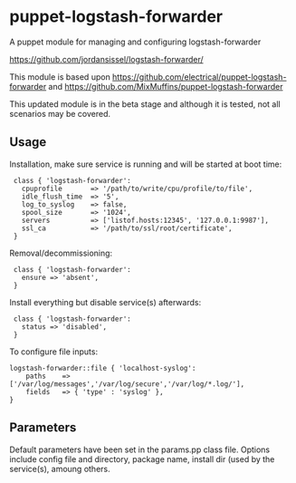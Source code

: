 # puppet-logstash-forwarder

A puppet module for managing and configuring logstash-forwarder

https://github.com/jordansissel/logstash-forwarder/

This module is based upon https://github.com/electrical/puppet-logstash-forwarder and https://github.com/MixMuffins/puppet-logstash-forwarder

This updated module is in the beta stage and although it is tested, not all scenarios may be covered.

## Usage

Installation, make sure service is running and will be started at boot time:

     class { 'logstash-forwarder': 
       cpuprofile       => '/path/to/write/cpu/profile/to/file',
       idle_flush_time  => '5',
       log_to_syslog    => false,
       spool_size       => '1024',
       servers          => ['listof.hosts:12345', '127.0.0.1:9987'],
       ssl_ca           => '/path/to/ssl/root/certificate',
     }

Removal/decommissioning:

     class { 'logstash-forwarder':
       ensure => 'absent',
     }

Install everything but disable service(s) afterwards:

     class { 'logstash-forwarder':
       status => 'disabled',
     }

To configure file inputs:

    logstash-forwarder::file { 'localhost-syslog':
        paths    => ['/var/log/messages','/var/log/secure','/var/log/*.log/'],
        fields   => { 'type' : 'syslog' }, 
    }

## Parameters

Default parameters have been set in the params.pp class file.  Options include config file and directory, package name, install dir (used by the service(s), amoung others.
